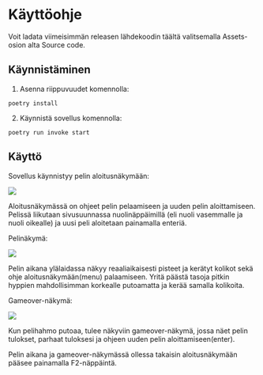 # Käyttöohje

Voit ladata viimeisimmän releasen lähdekoodin täältä valitsemalla Assets-osion alta Source code.

## Käynnistäminen


1. Asenna riippuvuudet komennolla:

```poetry install```

2. Käynnistä sovellus komennolla:

```poetry run invoke start```

## Käyttö

Sovellus käynnistyy pelin aloitusnäkymään:

![](./kuvat/startmenu_view.png)

Aloitusnäkymässä on ohjeet pelin pelaamiseen ja uuden pelin aloittamiseen.
Pelissä liikutaan sivusuunnassa nuolinäppäimillä (eli nuoli vasemmalle ja nuoli oikealle) ja uusi peli aloitetaan painamalla enteriä.

Pelinäkymä:

![](./kuvat/game_view.png)

Pelin aikana ylälaidassa näkyy reaaliaikaisesti pisteet ja kerätyt kolikot sekä ohje aloitusnäkymään(menu) palaamiseen.
Yritä päästä tasoja pitkin hyppien mahdollisimman korkealle putoamatta ja kerää samalla kolikoita.

Gameover-näkymä:

![](./kuvat/gameover_view.png)

Kun pelihahmo putoaa, tulee näkyviin gameover-näkymä, jossa näet pelin tulokset, parhaat tuloksesi ja ohjeen uuden pelin aloittamiseen(enter).

Pelin aikana ja gameover-näkymässä ollessa takaisin aloitusnäkymään pääsee painamalla F2-näppäintä.
